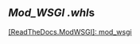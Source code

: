 *Mod\_WSGI* *.whl*s
-------------------

[[ReadTheDocs.ModWSGI]: mod\_wsgi](https://modwsgi.readthedocs.io/en/develop)

